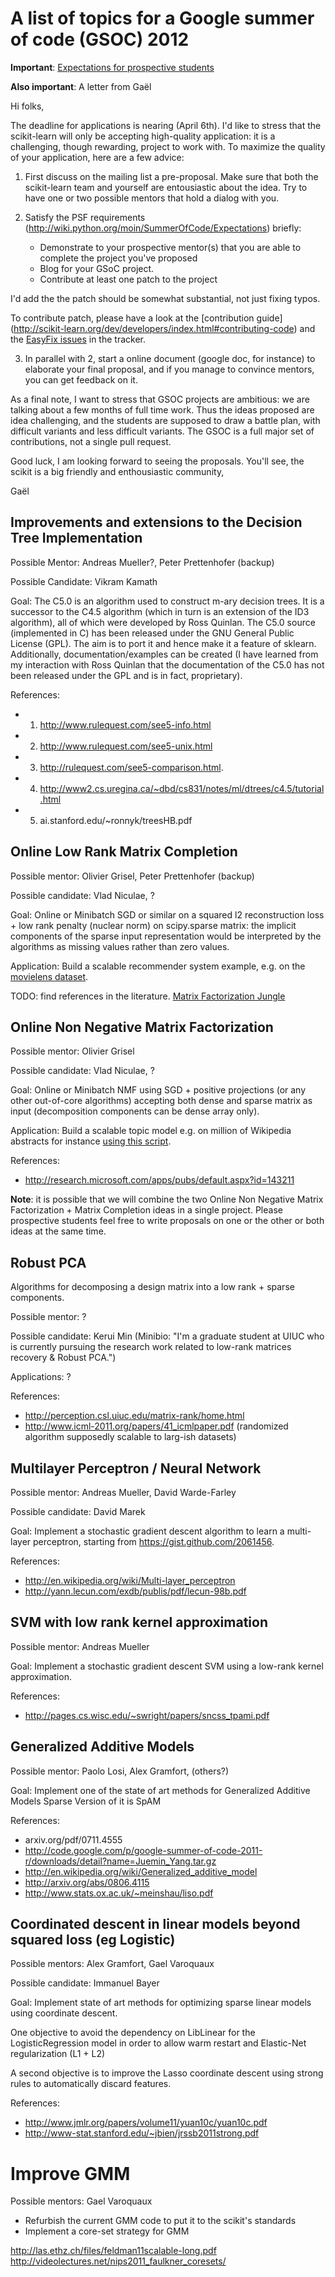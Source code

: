 # A list of topics for a Google summer of code (GSOC) 2012

**Important**: [Expectations for prospective students](http://wiki.python.org/moin/SummerOfCode/Expectations)

**Also important**: A letter from Gaël

Hi folks,

The deadline for applications is nearing (April 6th). I'd like to stress
that the scikit-learn will only be accepting high-quality application: it
is a challenging, though rewarding, project to work with. To maximize
the quality of your application, here are a few advice:

1. First discuss on the mailing list a pre-proposal. Make sure that both
  the scikit-learn team and yourself are entousiastic about the idea. Try
  to have one or two possible mentors that hold a dialog with you.

2. Satisfy the PSF requirements
  (http://wiki.python.org/moin/SummerOfCode/Expectations)
  briefly:

   - Demonstrate to your prospective mentor(s) that you are able to
     complete the project you've proposed
   - Blog for your GSoC project.
   - Contribute at least one patch to the project

  I'd add the the patch should be somewhat substantial, not just fixing
  typos.

  To contribute patch, please have a look at the [contribution guide]
  (http://scikit-learn.org/dev/developers/index.html#contributing-code)
  and the [EasyFix issues](
  https://github.com/scikit-learn/scikit-learn/issues?labels=EasyFix)
  in the tracker.

3. In parallel with 2, start a online document (google doc, for instance)
  to elaborate your final proposal, and if you manage to convince
  mentors, you can get feedback on it.

As a final note, I want to stress that GSOC projects are ambitious: we
are talking about a few months of full time work. Thus the ideas proposed
are idea challenging, and the students are supposed to draw a battle
plan, with difficult variants and less difficult variants. The GSOC is a
full major set of contributions, not a single pull request.

Good luck, I am looking forward to seeing the proposals. You'll see, the
scikit is a big friendly and enthousiastic community,

Gaël

## Improvements and extensions to the Decision Tree Implementation

Possible Mentor: Andreas Mueller?, Peter Prettenhofer (backup)

Possible Candidate: Vikram Kamath

Goal: The C5.0 is an algorithm used to construct m-ary decision trees. It is a successor to the C4.5 algorithm (which in turn is an extension of the ID3 algorithm), all of which were developed by Ross Quinlan. The C5.0 source (implemented in C) has been released under the GNU General Public License (GPL). The aim is to port it and hence make it a feature of sklearn. 
     Additionally, documentation/examples can be created (I have learned from my interaction with Ross Quinlan that the documentation of the C5.0 has not been released under the GPL and is in fact, proprietary).

References:

- 1. http://www.rulequest.com/see5-info.html
- 2. http://www.rulequest.com/see5-unix.html
- 3. http://rulequest.com/see5-comparison.html.
- 4. http://www2.cs.uregina.ca/~dbd/cs831/notes/ml/dtrees/c4.5/tutorial.html
- 5. ai.stanford.edu/~ronnyk/treesHB.pdf

## Online Low Rank Matrix Completion

Possible mentor: Olivier Grisel, Peter Prettenhofer (backup)

Possible candidate: Vlad Niculae, ?

Goal: Online or Minibatch SGD or similar on a squared l2 reconstruction loss + low rank penalty (nuclear norm) on scipy.sparse matrix: the implicit components of the sparse input representation would be interpreted by the algorithms as missing values rather than zero values.

Application: Build a scalable recommender system example, e.g. on the [movielens dataset](http://www.grouplens.org/node/73).

TODO: find references in the literature.
[Matrix Factorization Jungle](https://sites.google.com/site/igorcarron2/matrixfactorizations)

## Online Non Negative Matrix Factorization

Possible mentor: Olivier Grisel

Possible candidate: Vlad Niculae, ?

Goal: Online or Minibatch NMF using SGD + positive projections (or any other out-of-core algorithms) accepting both dense and sparse matrix as input (decomposition components can be dense array only).

Application: Build a scalable topic model e.g. on million of Wikipedia abstracts for instance [using this script](https://github.com/ogrisel/dbpediakit).

References:

- http://research.microsoft.com/apps/pubs/default.aspx?id=143211

**Note**: it is possible that we will combine the two Online Non Negative Matrix Factorization + Matrix Completion ideas in a single project. Please prospective students feel free to write proposals on one or the other or both ideas at the same time.

## Robust PCA

Algorithms for decomposing a design matrix into a low rank + sparse components.

Possible mentor: ?

Possible candidate: Kerui Min (Minibio: "I'm a graduate student at UIUC who is currently pursuing the research work related to low-rank matrices recovery & Robust PCA.")

Applications: ?

References:

- http://perception.csl.uiuc.edu/matrix-rank/home.html
- http://www.icml-2011.org/papers/41_icmlpaper.pdf (randomized algorithm supposedly scalable to larg-ish datasets)

## Multilayer Perceptron / Neural Network

Possible mentor: Andreas Mueller, David Warde-Farley

Possible candidate: David Marek

Goal: Implement a stochastic gradient descent algorithm to learn a multi-layer perceptron,
starting from https://gist.github.com/2061456.

References:

- http://en.wikipedia.org/wiki/Multi-layer_perceptron
- http://yann.lecun.com/exdb/publis/pdf/lecun-98b.pdf

## SVM with low rank kernel approximation

Possible mentor: Andreas Mueller

Goal: Implement a stochastic gradient descent SVM using a low-rank kernel approximation.

References:

- http://pages.cs.wisc.edu/~swright/papers/sncss_tpami.pdf

## Generalized Additive Models 

Possible mentor: Paolo Losi, Alex Gramfort, (others?)

Goal: Implement one of the state of art methods for Generalized Additive Models
Sparse Version of it is SpAM

References:

- arxiv.org/pdf/0711.4555
- http://code.google.com/p/google-summer-of-code-2011-r/downloads/detail?name=Juemin_Yang.tar.gz
- http://en.wikipedia.org/wiki/Generalized_additive_model
- http://arxiv.org/abs/0806.4115
- http://www.stats.ox.ac.uk/~meinshau/liso.pdf

## Coordinated descent in linear models beyond squared loss (eg Logistic)

Possible mentors: Alex Gramfort, Gael Varoquaux

Possible candidate:  Immanuel Bayer

Goal: Implement state of art methods for optimizing sparse linear models using coordinate descent.

One objective to avoid the dependency on LibLinear for the LogisticRegression model
in order to allow warm restart and Elastic-Net regularization (L1 + L2)

A second objective is to improve the Lasso coordinate descent using strong rules to automatically discard features.

References:

- http://www.jmlr.org/papers/volume11/yuan10c/yuan10c.pdf
- http://www-stat.stanford.edu/~jbien/jrssb2011strong.pdf

Improve GMM
=============

Possible mentors: Gael Varoquaux

* Refurbish the current GMM code to put it to the scikit's standards
* Implement a core-set strategy for GMM

http://las.ethz.ch/files/feldman11scalable-long.pdf
http://videolectures.net/nips2011_faulkner_coresets/
